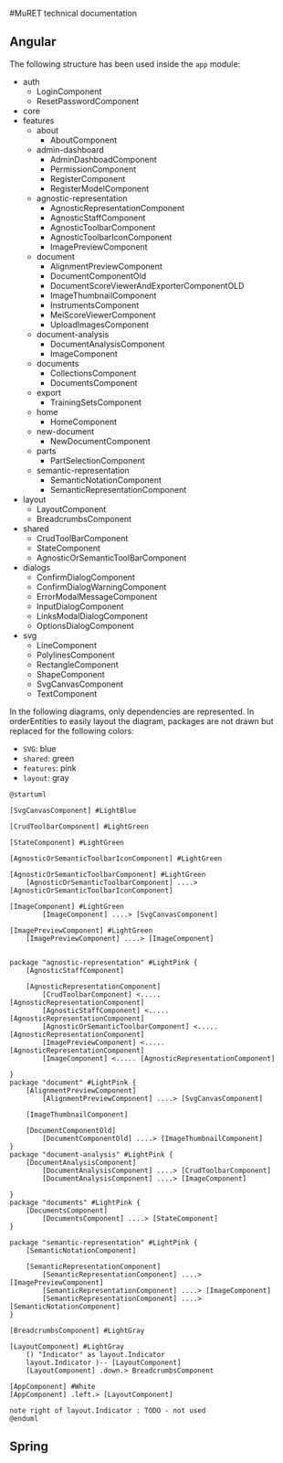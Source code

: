 #MuRET technical documentation

## Angular
The following structure has been used inside the `app` module:

* auth
    + LoginComponent
    + ResetPasswordComponent
* core
* features
    + about
      * AboutComponent
    + admin-dashboard
      * AdminDashboadComponent
      * PermissionComponent
      * RegisterComponent
      * RegisterModelComponent
    + agnostic-representation
      * AgnosticRepresentationComponent
      * AgnosticStaffComponent
      * AgnosticToolbarComponent
      * AgnosticToolbarIconComponent
      * ImagePreviewComponent
    + document
      * AlignmentPreviewComponent
      * DocumentComponentOld
      * DocumentScoreViewerAndExporterComponentOLD
      * ImageThumbnailComponent
      * InstrumentsComponent
      * MeiScoreViewerComponent
      * UploadImagesComponent
    + document-analysis
      * DocumentAnalysisComponent
      * ImageComponent
    + documents
      * CollectionsComponent
      * DocumentsComponent
    + export
        * TrainingSetsComponent
    + home
        * HomeComponent
    + new-document
        * NewDocumentComponent
    + parts
        * PartSelectionComponent
    + semantic-representation
        * SemanticNotationComponent
        * SemanticRepresentationComponent
* layout
  + LayoutComponent
  + BreadcrumbsComponent
* shared
    + CrudToolBarComponent
    + StateComponent
    + AgnosticOrSemanticToolBarComponent
* dialogs
    * ConfirmDialogComponent
    * ConfirmDialogWarningComponent
    * ErrorModalMessageComponent
    * InputDialogComponent
    * LinksModalDialogComponent
    * OptionsDialogComponent
* svg
    + LineComponent
    + PolylinesComponent
    + RectangleComponent
    + ShapeComponent
    + SvgCanvasComponent
    + TextComponent
    
In the following diagrams, only dependencies are represented. In orderEntities to easily layout
the diagram, packages are not drawn but replaced for the following colors:
* `SVG`: blue  
* `shared`: green
* `features`: pink
* `layout`: gray


```puml
@startuml

[SvgCanvasComponent] #LightBlue       

[CrudToolbarComponent] #LightGreen
 
[StateComponent] #LightGreen
 
[AgnosticOrSemanticToolbarIconComponent] #LightGreen

[AgnosticOrSemanticToolbarComponent] #LightGreen
    [AgnosticOrSemanticToolbarComponent] ....> [AgnosticOrSemanticToolbarIconComponent]
    
[ImageComponent] #LightGreen
        [ImageComponent] ....> [SvgCanvasComponent]
    
[ImagePreviewComponent] #LightGreen
    [ImagePreviewComponent] ....> [ImageComponent] 
    

package "agnostic-representation" #LightPink {
    [AgnosticStaffComponent]

    [AgnosticRepresentationComponent]
        [CrudToolbarComponent] <..... [AgnosticRepresentationComponent] 
        [AgnosticStaffComponent] <..... [AgnosticRepresentationComponent] 
        [AgnosticOrSemanticToolbarComponent] <..... [AgnosticRepresentationComponent] 
        [ImagePreviewComponent] <..... [AgnosticRepresentationComponent] 
        [ImageComponent] <..... [AgnosticRepresentationComponent]
        
}    
package "document" #LightPink {
    [AlignmentPreviewComponent]
        [AlignmentPreviewComponent] ....> [SvgCanvasComponent]
        
    [ImageThumbnailComponent]

    [DocumentComponentOld]
        [DocumentComponentOld] ....> [ImageThumbnailComponent]        
}       
package "document-analysis" #LightPink {
    [DocumentAnalysisComponent]
        [DocumentAnalysisComponent] ....> [CrudToolbarComponent]
        [DocumentAnalysisComponent] ....> [ImageComponent]

}         
package "documents" #LightPink {
    [DocumentsComponent]
        [DocumentsComponent] ....> [StateComponent]
}     

package "semantic-representation" #LightPink {
    [SemanticNotationComponent]
    
    [SemanticRepresentationComponent] 
        [SemanticRepresentationComponent] ....> [ImagePreviewComponent]
        [SemanticRepresentationComponent] ....> [ImageComponent]
        [SemanticRepresentationComponent] ....> [SemanticNotationComponent]
}                               

[BreadcrumbsComponent] #LightGray

[LayoutComponent] #LightGray    
    () "Indicator" as layout.Indicator
    layout.Indicator )-- [LayoutComponent]
    [LayoutComponent] .down.> BreadcrumbsComponent

[AppComponent] #White
[AppComponent] .left.> [LayoutComponent]

note right of layout.Indicator : TODO - not used
@enduml
```


## Spring
